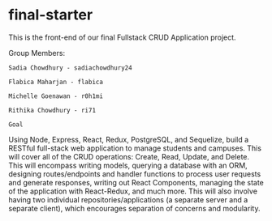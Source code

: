 # final-starter

This is the front-end of our final Fullstack CRUD Application project. 

Group Members:

    Sadia Chowdhury - sadiachowdhury24

    Flabica Maharjan - flabica

    Michelle Goenawan - r0h1mi

    Rithika Chowdhury - ri71
    
    Goal
Using Node, Express, React, Redux, PostgreSQL, and Sequelize, build a RESTful full-stack web application to manage students and campuses. This will cover all of the CRUD operations: Create, Read, Update, and Delete. This will encompass writing models, querying a database with an ORM, designing routes/endpoints and handler functions to process user requests and generate responses, writing out React Components, managing the state of the application with React-Redux, and much more. This will also involve having two individual repositories/applications (a separate server and a separate client), which encourages separation of concerns and modularity. 
